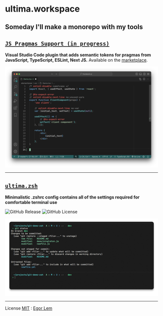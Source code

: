 # ultima.workspace

## Someday I'll make a monorepo with my tools

## [`JS Pragmas Support (in progress)`](packages/vscode-js-pragmas-highlight#readme)
**Visual Studio Code plugin that adds semantic tokens for pragmas from JavaScript, TypeScript, ESLint, Next JS.**
Available on the [marketplace](https://marketplace.visualstudio.com/items?itemName=guezwhoz-schema.js-pragmas-highlight).

![js prgama](https://github.com/egorlem/ultima.workspace/blob/main/demos/js-pragmas-highlight-demo.png?raw=true)

---

## [`ultima.zsh`](https://github.com/egorlem/ultima.zsh-theme/tree/main)
**Minimalistic .zshrc config contains all of the settings required for comfortable terminal use**

![GitHub Release](https://img.shields.io/github/v/release/egorlem/ultima.zsh-theme?style=for-the-badge&color=%2384D5AC&labelColor=%23303030)
![GitHub License](https://img.shields.io/github/license/egorlem/ultima.zsh-theme?style=for-the-badge&color=%235DB0D9&labelColor=%23303030)

![item zsh prompt](https://github.com/egorlem/021011/blob/main/demos/zsh-theme-demo-min.png?raw=true)

---

License [MIT](https://github.com/egorlem/ultima.workspace/blob/e172dc2504e84fcd62d0581d3d0a3b083886aada/LICENSE) : [Egor Lem](https://egorlem.com/)
